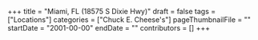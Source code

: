 +++
title = "Miami, FL (18575 S Dixie Hwy)"
draft = false
tags = ["Locations"]
categories = ["Chuck E. Cheese's"]
pageThumbnailFile = ""
startDate = "2001-00-00"
endDate = ""
contributors = []
+++
